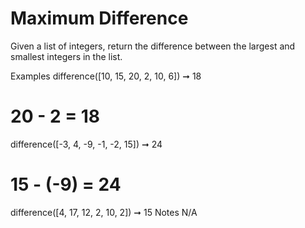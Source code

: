 # Maximum Difference

Given a list of integers, return the difference between the largest and smallest integers in the list.

Examples
difference([10, 15, 20, 2, 10, 6]) ➞ 18

# 20 - 2 = 18

difference([-3, 4, -9, -1, -2, 15]) ➞ 24

# 15 - (-9) = 24

difference([4, 17, 12, 2, 10, 2]) ➞ 15
Notes
N/A
